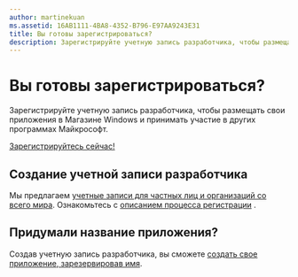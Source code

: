 ```yaml
---
author: martinekuan
ms.assetid: 16AB1111-4BA8-4352-B796-E97AA9243E31
title: Вы готовы зарегистрироваться?
description: Зарегистрируйте учетную запись разработчика, чтобы размещать свои приложения в Магазине Windows и принимать участие в других программах Майкрософт.
---
```

# Вы готовы зарегистрироваться?

Зарегистрируйте учетную запись разработчика, чтобы размещать свои приложения в Магазине Windows и принимать участие в других программах Майкрософт.

[Зарегистрируйтесь сейчас!](http://go.microsoft.com/fwlink/p/?LinkId=615100)

## Создание учетной записи разработчика

Мы предлагаем [учетные записи для частных лиц и организаций со всего мира](../publish/account-types-locations-and-fees.md). Ознакомьтесь с [описанием процесса регистрации](../publish/opening-a-developer-account.md) .

## Придумали название приложения?

Создав учетную запись разработчика, вы сможете [создать свое приложение, зарезервировав имя](https://msdn.microsoft.com/library/windows/apps/JJ657967).



<!--HONumber=May16_HO2-->


